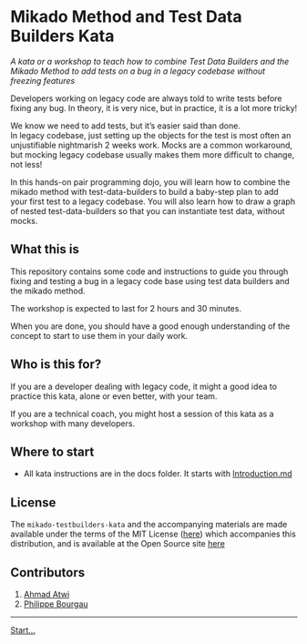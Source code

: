 # Mikado Method and Test Data Builders Kata

_A kata or a workshop to teach how to combine Test Data Builders and the Mikado
Method to add tests on a bug in a legacy codebase without freezing features_

Developers working on legacy code are always told to write tests before fixing any bug. In theory, it is very nice, but in practice, it is a lot more tricky!

We know we need to add tests, but it’s easier said than done.  
In legacy codebase, just setting up the objects for the test is most often an unjustifiable nightmarish 2 weeks work. Mocks are a common workaround, but mocking legacy codebase usually makes them more difficult to change, not less!

In this hands-on pair programming dojo, you will learn how to combine the mikado method with test-data-builders to build a baby-step plan to add your first test to a legacy codebase. You will also learn how to draw a graph of nested test-data-builders so that you can instantiate test data, without mocks.

## What this is

This repository contains some code and instructions to guide you through fixing
and testing a bug in a legacy code base using test data builders and the mikado
method.

The workshop is expected to last for 2 hours and 30 minutes.

When you are done, you should have a good enough understanding of the concept
to start to use them in your daily work.

## Who is this for?

If you are a developer dealing with legacy code, it might a good idea to practice this kata, alone or even better, with your team.

If you are a technical coach, you might host a session of this kata as a workshop with many developers.

## Where to start

* All kata instructions are in the docs folder. It starts with
[Introduction.md](./docs/1_Introduction.md)

## License

The `mikado-testbuilders-kata` and the accompanying materials are made available under the terms of the MIT License ([here](LICENSE.md)) which accompanies this
distribution, and is available at the Open Source site [here](https://opensource.org/licenses/MIT)

## Contributors

1. [Ahmad Atwi](https://github.com/aatwi)
1. [Philippe Bourgau](https://github.com/philou)

----
[Start...](./docs/1_Introduction.md)
